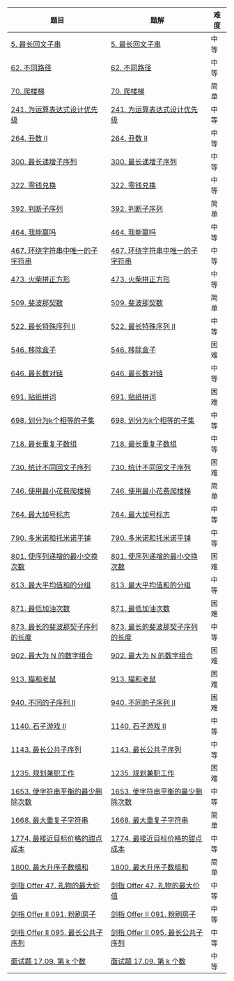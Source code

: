 | 题目                                                         | 题解                                                         | 难度 |
| ------------------------------------------------------------ | ------------------------------------------------------------ | ---- |
| [5. 最长回文子串](https://leetcode-cn.com/problems/longest-palindromic-substring/) | [5. 最长回文子串](https://github.com/ZonzeeLi/LeetCode/blob/master/index/1-10/5.%E6%9C%80%E9%95%BF%E5%9B%9E%E6%96%87%E5%AD%90%E4%B8%B2.md) | 中等 |
| [62. 不同路径](https://leetcode.cn/problems/unique-paths/)   | [62. 不同路径](https://github.com/ZonzeeLi/LeetCode/blob/master/index/61-70/62.%20%E4%B8%8D%E5%90%8C%E8%B7%AF%E5%BE%84.md) | 中等 |
| [70. 爬楼梯](https://leetcode.cn/problems/climbing-stairs/)  | [70. 爬楼梯](https://github.com/ZonzeeLi/LeetCode/blob/master/index/61-70/70.%20%E7%88%AC%E6%A5%BC%E6%A2%AF.md) | 简单 |
| [241. 为运算表达式设计优先级](https://leetcode.cn/problems/different-ways-to-add-parentheses/) | [241. 为运算表达式设计优先级](https://github.com/ZonzeeLi/LeetCode/blob/master/index/241-250/241.%20%E4%B8%BA%E8%BF%90%E7%AE%97%E8%A1%A8%E8%BE%BE%E5%BC%8F%E8%AE%BE%E8%AE%A1%E4%BC%98%E5%85%88%E7%BA%A7.md) | 中等 |
| [264. 丑数 II](https://leetcode-cn.com/problems/ugly-number-ii/) | [264. 丑数 II](https://github.com/ZonzeeLi/LeetCode/blob/master/index/261-270/264.%20%E4%B8%91%E6%95%B0%20II.md) | 中等 |
| [300. 最长递增子序列](https://leetcode.cn/problems/longest-increasing-subsequence/) | [300. 最长递增子序列](https://github.com/ZonzeeLi/LeetCode/blob/master/index/291-300/300.%20%E6%9C%80%E9%95%BF%E9%80%92%E5%A2%9E%E5%AD%90%E5%BA%8F%E5%88%97.md) | 中等 |
| [322. 零钱兑换](https://leetcode.cn/problems/coin-change/)   | [322. 零钱兑换](https://github.com/ZonzeeLi/LeetCode/blob/master/index/321-330/322.%20%E9%9B%B6%E9%92%B1%E5%85%91%E6%8D%A2.md) | 中等 |
| [392. 判断子序列](https://leetcode.cn/problems/is-subsequence/) | [392. 判断子序列](https://github.com/ZonzeeLi/LeetCode/blob/master/index/391-400/392.%20%E5%88%A4%E6%96%AD%E5%AD%90%E5%BA%8F%E5%88%97.md) | 简单 |
| [464. 我能赢吗](https://leetcode.cn/problems/can-i-win/)     | [464. 我能赢吗](https://github.com/ZonzeeLi/LeetCode/blob/master/index/461-470/464.%20%E6%88%91%E8%83%BD%E8%B5%A2%E5%90%97.md) | 中等 |
| [467. 环绕字符串中唯一的子字符串](https://leetcode.cn/problems/unique-substrings-in-wraparound-string/) | [467. 环绕字符串中唯一的子字符串](https://github.com/ZonzeeLi/LeetCode/blob/master/index/461-470/467.%20%E7%8E%AF%E7%BB%95%E5%AD%97%E7%AC%A6%E4%B8%B2%E4%B8%AD%E5%94%AF%E4%B8%80%E7%9A%84%E5%AD%90%E5%AD%97%E7%AC%A6%E4%B8%B2.md) | 中等 |
| [473. 火柴拼正方形](https://leetcode.cn/problems/matchsticks-to-square/) | [473. 火柴拼正方形](https://github.com/ZonzeeLi/LeetCode/blob/master/index/471-480/473.%20%E7%81%AB%E6%9F%B4%E6%8B%BC%E6%AD%A3%E6%96%B9%E5%BD%A2.md) | 中等 |
| [509. 斐波那契数](https://leetcode.cn/problems/fibonacci-number/) | [509. 斐波那契数](https://github.com/ZonzeeLi/LeetCode/blob/master/index/501-510/509.%20%E6%96%90%E6%B3%A2%E9%82%A3%E5%A5%91%E6%95%B0.md) | 简单 |
| [522. 最长特殊序列 II](https://leetcode.cn/problems/longest-uncommon-subsequence-ii/) | [522. 最长特殊序列 II](https://github.com/ZonzeeLi/LeetCode/blob/master/index/521-530/522.%20%E6%9C%80%E9%95%BF%E7%89%B9%E6%AE%8A%E5%BA%8F%E5%88%97%20II.md) | 中等 |
| [546. 移除盒子](https://leetcode-cn.com/problems/remove-boxes/) | [546. 移除盒子](https://github.com/ZonzeeLi/LeetCode/blob/master/index/541-550/546.%20%E7%A7%BB%E9%99%A4%E7%9B%92%E5%AD%90.md) | 困难 |
| [646. 最长数对链](https://leetcode.cn/problems/maximum-length-of-pair-chain/) | [646. 最长数对链](https://github.com/ZonzeeLi/LeetCode/blob/master/index/641-650/646.%20%E6%9C%80%E9%95%BF%E6%95%B0%E5%AF%B9%E9%93%BE.md) | 中等 |
| [691. 贴纸拼词](https://leetcode.cn/problems/stickers-to-spell-word/) | [691. 贴纸拼词](https://github.com/ZonzeeLi/LeetCode/blob/master/index/691-700/691.%20%E8%B4%B4%E7%BA%B8%E6%8B%BC%E8%AF%8D.md) | 困难 |
| [698. 划分为k个相等的子集](https://leetcode.cn/problems/partition-to-k-equal-sum-subsets/) | [698. 划分为k个相等的子集](https://github.com/ZonzeeLi/LeetCode/blob/master/index/691-700/698.%20%E5%88%92%E5%88%86%E4%B8%BAk%E4%B8%AA%E7%9B%B8%E7%AD%89%E7%9A%84%E5%AD%90%E9%9B%86.md) | 中等 |
| [718. 最长重复子数组](https://leetcode-cn.com/problems/maximum-length-of-repeated-subarray/) | [718. 最长重复子数组](https://github.com/ZonzeeLi/LeetCode/blob/master/index/711-720/718.%20%E6%9C%80%E9%95%BF%E9%87%8D%E5%A4%8D%E5%AD%90%E6%95%B0%E7%BB%84.md) | 中等 |
| [730. 统计不同回文子序列](https://leetcode.cn/problems/count-different-palindromic-subsequences/) | [730. 统计不同回文子序列](https://github.com/ZonzeeLi/LeetCode/blob/master/index/721-730/730.%20%E7%BB%9F%E8%AE%A1%E4%B8%8D%E5%90%8C%E5%9B%9E%E6%96%87%E5%AD%90%E5%BA%8F%E5%88%97.md) | 困难 |
| [746. 使用最小花费爬楼梯](https://leetcode.cn/problems/min-cost-climbing-stairs/) | [746. 使用最小花费爬楼梯](https://github.com/ZonzeeLi/LeetCode/blob/master/index/741-750/746.%20%E4%BD%BF%E7%94%A8%E6%9C%80%E5%B0%8F%E8%8A%B1%E8%B4%B9%E7%88%AC%E6%A5%BC%E6%A2%AF.md) | 简单 |
| [764. 最大加号标志](https://leetcode.cn/problems/largest-plus-sign/) | [764. 最大加号标志](https://github.com/ZonzeeLi/LeetCode/blob/master/index/761-770/764.%20%E6%9C%80%E5%A4%A7%E5%8A%A0%E5%8F%B7%E6%A0%87%E5%BF%97.md) | 中等 |
| [790. 多米诺和托米诺平铺](https://leetcode.cn/problems/domino-and-tromino-tiling/) | [790. 多米诺和托米诺平铺](https://github.com/ZonzeeLi/LeetCode/blob/master/index/781-790/790.%20%E5%A4%9A%E7%B1%B3%E8%AF%BA%E5%92%8C%E6%89%98%E7%B1%B3%E8%AF%BA%E5%B9%B3%E9%93%BA.md) | 中等 |
| [801. 使序列递增的最小交换次数](https://leetcode.cn/problems/minimum-swaps-to-make-sequences-increasing/) | [801. 使序列递增的最小交换次数](https://github.com/ZonzeeLi/LeetCode/blob/master/index/801-810/801.%20%E4%BD%BF%E5%BA%8F%E5%88%97%E9%80%92%E5%A2%9E%E7%9A%84%E6%9C%80%E5%B0%8F%E4%BA%A4%E6%8D%A2%E6%AC%A1%E6%95%B0.md) | 困难 |
| [813. 最大平均值和的分组](https://leetcode.cn/problems/largest-sum-of-averages/) | [813. 最大平均值和的分组](https://github.com/ZonzeeLi/LeetCode/blob/master/index/811-820/813.%20%E6%9C%80%E5%A4%A7%E5%B9%B3%E5%9D%87%E5%80%BC%E5%92%8C%E7%9A%84%E5%88%86%E7%BB%84.md) | 中等 |
| [871. 最低加油次数](https://leetcode.cn/problems/minimum-number-of-refueling-stops/) | [871. 最低加油次数](https://github.com/ZonzeeLi/LeetCode/blob/master/index/871-880/871.%20%E6%9C%80%E4%BD%8E%E5%8A%A0%E6%B2%B9%E6%AC%A1%E6%95%B0.md) | 困难 |
| [873. 最长的斐波那契子序列的长度](https://leetcode.cn/problems/length-of-longest-fibonacci-subsequence/) | [873. 最长的斐波那契子序列的长度](https://github.com/ZonzeeLi/LeetCode/blob/master/index/871-880/873.%20最长的斐波那契子序列的长度.md) | 中等 |
| [902. 最大为 N 的数字组合](https://leetcode.cn/problems/numbers-at-most-n-given-digit-set/) | [902. 最大为 N 的数字组合](https://github.com/ZonzeeLi/LeetCode/blob/master/index/901-910/902.%20%E6%9C%80%E5%A4%A7%E4%B8%BA%20N%20%E7%9A%84%E6%95%B0%E5%AD%97%E7%BB%84%E5%90%88.md) | 困难 |
| [913. 猫和老鼠](https://leetcode.cn/problems/cat-and-mouse/) | [913. 猫和老鼠](https://github.com/ZonzeeLi/LeetCode/blob/master/index/911-920/913.%20%E7%8C%AB%E5%92%8C%E8%80%81%E9%BC%A0.md) | 困难 |
| [940. 不同的子序列 II](https://leetcode.cn/problems/distinct-subsequences-ii/) | [940. 不同的子序列 II](https://github.com/ZonzeeLi/LeetCode/blob/master/index/931-940/940.%20%E4%B8%8D%E5%90%8C%E7%9A%84%E5%AD%90%E5%BA%8F%E5%88%97%20II.md) | 困难 |
| [1140. 石子游戏 II](https://leetcode.cn/problems/stone-game-ii/) | [1140. 石子游戏 II](https://github.com/ZonzeeLi/LeetCode/blob/master/index/1131-1140/1140.%20%E7%9F%B3%E5%AD%90%E6%B8%B8%E6%88%8F%20II.md) | 中等 |
| [1143. 最长公共子序列](https://leetcode-cn.com/problems/longest-common-subsequence/) | [1143. 最长公共子序列](https://github.com/ZonzeeLi/LeetCode/blob/master/index/1141-1150/1143.%20%E6%9C%80%E9%95%BF%E5%85%AC%E5%85%B1%E5%AD%90%E5%BA%8F%E5%88%97.md) | 中等 |
| [1235. 规划兼职工作](https://leetcode.cn/problems/maximum-profit-in-job-scheduling/) | [1235. 规划兼职工作](https://github.com/ZonzeeLi/LeetCode/blob/master/index/1231-1240/1235.%20%E8%A7%84%E5%88%92%E5%85%BC%E8%81%8C%E5%B7%A5%E4%BD%9C.md) | 困难 |
| [1653. 使字符串平衡的最少删除次数](https://leetcode.cn/problems/minimum-deletions-to-make-string-balanced/) | [1653. 使字符串平衡的最少删除次数](https://github.com/ZonzeeLi/LeetCode/blob/master/index/1651-1660/1653.%20%E4%BD%BF%E5%AD%97%E7%AC%A6%E4%B8%B2%E5%B9%B3%E8%A1%A1%E7%9A%84%E6%9C%80%E5%B0%91%E5%88%A0%E9%99%A4%E6%AC%A1%E6%95%B0.md) | 中等 |
| [1668. 最大重复子字符串](https://leetcode.cn/problems/maximum-repeating-substring/) | [1668. 最大重复子字符串](https://github.com/ZonzeeLi/LeetCode/blob/master/index/1661-1670/1668.%20%E6%9C%80%E5%A4%A7%E9%87%8D%E5%A4%8D%E5%AD%90%E5%AD%97%E7%AC%A6%E4%B8%B2.md) | 简单 |
| [1774. 最接近目标价格的甜点成本](https://leetcode.cn/problems/closest-dessert-cost/) | [1774. 最接近目标价格的甜点成本](https://github.com/ZonzeeLi/LeetCode/blob/master/index/1771-1780/1774.%20%E6%9C%80%E6%8E%A5%E8%BF%91%E7%9B%AE%E6%A0%87%E4%BB%B7%E6%A0%BC%E7%9A%84%E7%94%9C%E7%82%B9%E6%88%90%E6%9C%AC.md) | 中等 |
| [1800. 最大升序子数组和](https://leetcode.cn/problems/maximum-ascending-subarray-sum/) | [1800. 最大升序子数组和](https://github.com/ZonzeeLi/LeetCode/blob/master/index/1791-1800/1800.%20%E6%9C%80%E5%A4%A7%E5%8D%87%E5%BA%8F%E5%AD%90%E6%95%B0%E7%BB%84%E5%92%8C.md) | 简单 |
| [剑指 Offer 47. 礼物的最大价值](https://leetcode.cn/problems/li-wu-de-zui-da-jie-zhi-lcof/) |  [剑指 Offer 47. 礼物的最大价值](https://github.com/ZonzeeLi/LeetCode/blob/master/index/%E5%89%91%E6%8C%87Offer/%E5%89%91%E6%8C%87%20Offer%2047.%20%E7%A4%BC%E7%89%A9%E7%9A%84%E6%9C%80%E5%A4%A7%E4%BB%B7%E5%80%BC.md)                                                            | 中等 |
| [剑指 Offer II 091. 粉刷房子](https://leetcode.cn/problems/JEj789/) | [剑指 Offer II 091. 粉刷房子](https://github.com/ZonzeeLi/LeetCode/blob/master/index/%E5%89%91%E6%8C%87Offer%20%E2%85%A1/%E5%89%91%E6%8C%87%20Offer%20II%20091.%20%E7%B2%89%E5%88%B7%E6%88%BF%E5%AD%90.md) | 中等 |
| [剑指 Offer II 095. 最长公共子序列](https://leetcode-cn.com/problems/qJnOS7/) | [剑指 Offer II 095. 最长公共子序列](https://github.com/ZonzeeLi/LeetCode/blob/master/index/%E5%89%91%E6%8C%87Offer%20%E2%85%A1/%E5%89%91%E6%8C%87%20Offer%20II%20095.%20%E6%9C%80%E9%95%BF%E5%85%AC%E5%85%B1%E5%AD%90%E5%BA%8F%E5%88%97.md) | 中等 |
| [面试题 17.09. 第 k 个数](https://leetcode.cn/problems/get-kth-magic-number-lcci/) | [面试题 17.09. 第 k 个数](https://github.com/ZonzeeLi/LeetCode/blob/master/index/%E7%A8%8B%E5%BA%8F%E5%91%98%E9%9D%A2%E8%AF%95%E9%87%91%E5%85%B8/%E9%9D%A2%E8%AF%95%E9%A2%98%2017.09.%20%E7%AC%AC%20k%20%E4%B8%AA%E6%95%B0.md) | 中等 |

